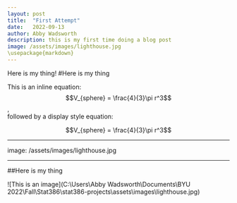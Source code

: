 ```yaml
---
layout: post
title:  "First Attempt"
date:   2022-09-13
author: Abby Wadsworth
description: this is my first time doing a blog post
image: /assets/images/lighthouse.jpg
\usepackage{markdown}
---
```


Here is my thing!
#Here is my thing

This is an inline equation: $$V_{sphere} = \frac{4}{3}\pi r^3$$,<br>
followed by a display style equation:

$$V_{sphere} = \frac{4}{3}\pi r^3$$

---
image: /assets/images/lighthouse.jpg

---
##Here is my thing

![This is an image](C:\Users\Abby Wadsworth\Documents\BYU 2022\Fall\Stat386\stat386-projects\assets\images\lighthouse.jpg)

